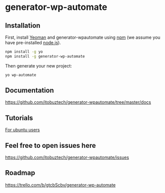 # generator-wp-automate 


## Installation

First, install [Yeoman](http://yeoman.io) and generator-wpautomate using [npm](https://www.npmjs.com/) (we assume you have pre-installed [node.js](https://nodejs.org/)).

```bash
npm install -g yo
npm install -g generator-wp-automate
```

Then generate your new project:

```bash
yo wp-automate
```
## Documentation

https://github.com/itobuztech/generator-wpautomate/tree/master/docs

## Tutorials 
[For ubuntu users](https://gist.github.com/developer-prosenjit/73ebeff1952c002216d8e4be0b9e1fbe)

## Feel free to open issues here 

https://github.com/itobuztech/generator-wpautomate/issues

## Roadmap
https://trello.com/b/gtcbScbv/generator-wp-automate
